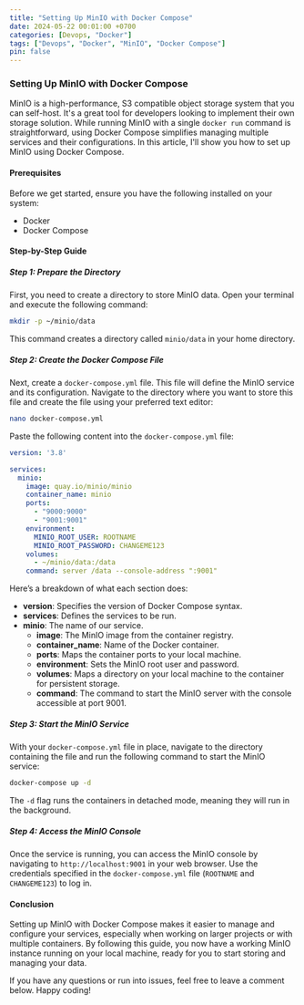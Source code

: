 ```yaml
---
title: "Setting Up MinIO with Docker Compose"
date: 2024-05-22 00:01:00 +0700
categories: [Devops, "Docker"]
tags: ["Devops", "Docker", "MinIO", "Docker Compose"]
pin: false
---
```


### Setting Up MinIO with Docker Compose

MinIO is a high-performance, S3 compatible object storage system that you can self-host. It's a great tool for developers looking to implement their own storage solution. While running MinIO with a single `docker run` command is straightforward, using Docker Compose simplifies managing multiple services and their configurations. In this article, I'll show you how to set up MinIO using Docker Compose.

#### Prerequisites

Before we get started, ensure you have the following installed on your system:
- Docker
- Docker Compose

#### Step-by-Step Guide

##### Step 1: Prepare the Directory

First, you need to create a directory to store MinIO data. Open your terminal and execute the following command:

```bash
mkdir -p ~/minio/data
```

This command creates a directory called `minio/data` in your home directory.

##### Step 2: Create the Docker Compose File

Next, create a `docker-compose.yml` file. This file will define the MinIO service and its configuration. Navigate to the directory where you want to store this file and create the file using your preferred text editor:

```bash
nano docker-compose.yml
```

Paste the following content into the `docker-compose.yml` file:

```yaml
version: '3.8'

services:
  minio:
    image: quay.io/minio/minio
    container_name: minio
    ports:
      - "9000:9000"
      - "9001:9001"
    environment:
      MINIO_ROOT_USER: ROOTNAME
      MINIO_ROOT_PASSWORD: CHANGEME123
    volumes:
      - ~/minio/data:/data
    command: server /data --console-address ":9001"
```

Here’s a breakdown of what each section does:

- **version**: Specifies the version of Docker Compose syntax.
- **services**: Defines the services to be run.
- **minio**: The name of our service.
  - **image**: The MinIO image from the container registry.
  - **container_name**: Name of the Docker container.
  - **ports**: Maps the container ports to your local machine.
  - **environment**: Sets the MinIO root user and password.
  - **volumes**: Maps a directory on your local machine to the container for persistent storage.
  - **command**: The command to start the MinIO server with the console accessible at port 9001.

##### Step 3: Start the MinIO Service

With your `docker-compose.yml` file in place, navigate to the directory containing the file and run the following command to start the MinIO service:

```bash
docker-compose up -d
```

The `-d` flag runs the containers in detached mode, meaning they will run in the background.

##### Step 4: Access the MinIO Console

Once the service is running, you can access the MinIO console by navigating to `http://localhost:9001` in your web browser. Use the credentials specified in the `docker-compose.yml` file (`ROOTNAME` and `CHANGEME123`) to log in.

#### Conclusion

Setting up MinIO with Docker Compose makes it easier to manage and configure your services, especially when working on larger projects or with multiple containers. By following this guide, you now have a working MinIO instance running on your local machine, ready for you to start storing and managing your data.

If you have any questions or run into issues, feel free to leave a comment below. Happy coding!
